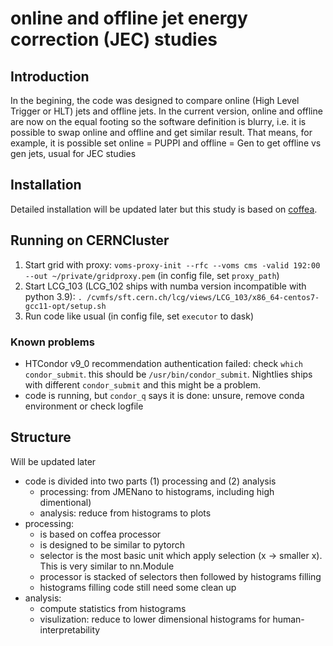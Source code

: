 # online and offline jet energy correction (JEC) studies

## Introduction

In the begining, the code was designed to compare online (High Level Trigger or HLT) jets and offline jets. In the current version, online and offline are now on the equal footing so the software definition is blurry, i.e. it is possible to swap online and offline and get similar result. That means, for example, it is possible set online = PUPPI and offline = Gen to get offline vs gen jets, usual for JEC studies 

## Installation

Detailed installation will be updated later but this study is based on [coffea](https://coffeateam.github.io/coffea/).

## Running on CERNCluster
1. Start grid with proxy: ```voms-proxy-init --rfc --voms cms -valid 192:00 --out ~/private/gridproxy.pem``` (in config file, set ```proxy_path```)
2. Start LCG_103 (LCG_102 ships with numba version incompatible with python 3.9): ```. /cvmfs/sft.cern.ch/lcg/views/LCG_103/x86_64-centos7-gcc11-opt/setup.sh```
3. Run code like usual (in config file, set ```executor``` to dask)
### Known problems
- HTCondor v9_0 recommendation authentication failed: check ```which condor_submit```. this should be ```/usr/bin/condor_submit```. Nightlies ships with different ```condor_submit``` and this might be a problem.
- code is running, but ```condor_q``` says it is done: unsure, remove conda environment or check logfile

## Structure

Will be updated later
  * code is divided into two parts (1) processing and (2) analysis
    * processing: from JMENano to histograms, including high dimentional)
    * analysis: reduce from histograms to plots
  * processing:
    * is based on coffea processor
    * is designed to be similar to pytorch
    * selector is the most basic unit which apply selection (x -> smaller x). This is very similar to nn.Module
    * processor is stacked of selectors then followed by histograms filling
    * histograms filling code still need some clean up
  * analysis:
    * compute statistics from histograms
    * visulization: reduce to lower dimensional histograms for human-interpretability
